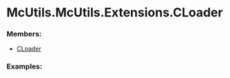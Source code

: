 # <a id="McUtils.McUtils.Extensions.CLoader">McUtils.McUtils.Extensions.CLoader</a>
    


### Members:

  - [CLoader](CLoader/CLoader.md)

### Examples:

